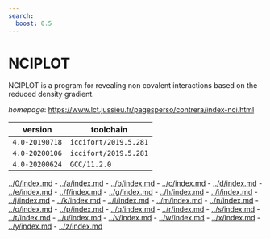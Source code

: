 ```yaml
---
search:
  boost: 0.5
---
```

# NCIPLOT

NCIPLOT is a program for revealing non covalent interactions  based on the reduced density gradient.

*homepage*: <https://www.lct.jussieu.fr/pagesperso/contrera/index-nci.html>

version | toolchain
--------|----------
``4.0-20190718`` | ``iccifort/2019.5.281``
``4.0-20200106`` | ``iccifort/2019.5.281``
``4.0-20200624`` | ``GCC/11.2.0``

[../0/index.md](0) - [../a/index.md](a) - [../b/index.md](b) - [../c/index.md](c) - [../d/index.md](d) - [../e/index.md](e) - [../f/index.md](f) - [../g/index.md](g) - [../h/index.md](h) - [../i/index.md](i) - [../j/index.md](j) - [../k/index.md](k) - [../l/index.md](l) - [../m/index.md](m) - [../n/index.md](n) - [../o/index.md](o) - [../p/index.md](p) - [../q/index.md](q) - [../r/index.md](r) - [../s/index.md](s) - [../t/index.md](t) - [../u/index.md](u) - [../v/index.md](v) - [../w/index.md](w) - [../x/index.md](x) - [../y/index.md](y) - [../z/index.md](z)

